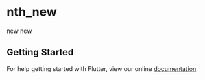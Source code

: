 # nth_new

new new

## Getting Started

For help getting started with Flutter, view our online
[documentation](https://flutter.io/).
